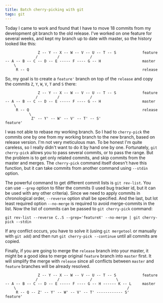 ```yaml
---
title: Batch cherry-picking with git
tags: git
---
```


Today I came to work and found that I have to move 18 commits from my
development git branch to the old release.  I've worked on one feature for
several weeks, and kept my branch up to date with master, so the history looked
like this:

```
               Z -- Y -- X -- W -- V -- U -- T -- S            feature
              /         /              /
-- A -- B -- C -- D -- E ----- F ---- G -- H                   master
    \
     R -- Q                                                    release
```

So, my goal is to create a `feature'` branch on top of the `release` and copy the
commits `Z`, `Y`, `W`, `V`, `T` and `S` there:

<!--more-->

```
               Z -- Y -- X -- W -- V -- U -- T -- S            feature
              /         /              /
-- A -- B -- C -- D -- E ----- F ---- G -- H                   master
    \
     R -- Q                                                    release
           \
            Z' -- Y' -- W' -- V' -- T' -- S'                   feature'
```

I was not able to rebase my working branch. So I had to `cherry-pick` the
commits one by one from my working branch to the new branch, based on release
version.  I'm not very meticulous man.  To be honest I'm quite careless, so I
really didn't want to do it by hand one by one.  Fortunately, `git cherry-pick`
allows you to pass several commits, or to pass the range. But the problem is to
get only related commits, and skip commits from the master and merges. The
`cherry-pick` command itself doesn't have this function, but it can take
commits from another command using `--stdin` option.

The powerful command to get different commit lists is `git rev-list`.  You can
use `--grep` option to filter the commits (I used bug tracker id, but it can be
used with any other criteria).  Since we need to apply commits in chronological
order, `--reverse` option shall be specified.  And the last, but lot least
required option `--no-merge` is required to avoid merge-commits in the list.
Now the list of commits can be passed to `git cherry-pick` command:

```
git rev-list --reverse C..S --grep='featureX' --no-merge | git cherry-pick --stdin
```

If any conflict occurs, you have to solve it (using `git mergetool` or manually
with `git add`) and then run `git cherry-pick --continue` until all commits are
copied.

Finally, if you are going to merge the `release` branch into your master, it
might be a good idea to merge original `feature` branch into `master` first.
It will simplify the merge with `release` since all conflicts between `master`
and `feature` branches will be already resolved.

```
               Z -- Y -- X -- W -- V -- U -- T -- S            feature
              /         /              /           \
-- A -- B -- C -- D -- E ----- F ---- G -- H ------ K -- L     master
    \                                                   /
     R -- Q -- Z' -- Y' -- W' -- V' -- T' ------------ S'      feature'
```
